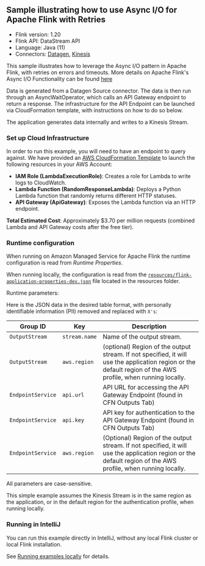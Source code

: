 ## Sample illustrating how to use Async I/O for Apache Flink with Retries
* Flink version: 1.20
* Flink API: DataStream API
* Language: Java (11)
* Connectors: [Datagen](https://nightlies.apache.org/flink/flink-docs-master/docs/connectors/datastream/datagen/), [Kinesis](https://nightlies.apache.org/flink/flink-docs-master/docs/connectors/datastream/kinesis/)

This sample illustrates how to leverage the Async I/O pattern in Apache Flink, with retries on errors and timeouts. More details on Apache Flink's Async I/O Functionality can be found [here](https://nightlies.apache.org/flink/flink-docs-master/docs/dev/datastream/operators/asyncio/)

Data is generated from a Datagen Source connector. The data is then run through an AsyncWaitOperator, which calls an API Gateway endpoint to return a response. The infrastructure for the API Endpoint can be launched via CloudFormation template, with instructions on how to do so below.

The application generates data internally and writes to a Kinesis Stream.

### Set up Cloud Infrastructure
In order to run this example, you will need to have an endpoint to query against. We have provided an [AWS CloudFormation Template](src/main/resources/lambda-cloudformation.yaml) to launch the following resources in your AWS Account:
- **IAM Role (LambdaExecutionRole)**: Creates a role for Lambda to write logs to CloudWatch.
- **Lambda Function (RandomResponseLambda)**: Deploys a Python Lambda function that randomly returns different HTTP statuses.
- **API Gateway (ApiGateway)**: Exposes the Lambda function via an HTTP endpoint.

**Total Estimated Cost**: 
Approximately $3.70 per million requests (combined Lambda and API Gateway costs after the free tier).


### Runtime configuration

When running on Amazon Managed Service for Apache Flink the runtime configuration is read from *Runtime Properties*.

When running locally, the configuration is read from the [`resources/flink-application-properties-dev.json`](src/main/resources/flink-application-properties-dev.json) file located in the resources folder.


Runtime parameters:

Here is the JSON data in the desired table format, with personally identifiable information (PII) removed and replaced with `X's`:

| Group ID          | Key           | Description                                                                                                                                                  |
|-------------------|---------------|--------------------------------------------------------------------------------------------------------------------------------------------------------------|
| `OutputStream`    | `stream.name` | Name of the output stream.                                                                                                                                   |
| `OutputStream`    | `aws.region`  | (optional) Region of the output stream. If not specified, it will use the application region or the default region of the AWS profile, when running locally. |
| `EndpointService` | `api.url`     | API URL for accessing the API Gateway Endpoint (found in CFN Outputs Tab)                                                                                    |
| `EndpointService` | `api.key`     | API key for authentication to the API Gateway Endpoint (found in CFN Outputs Tab)                                                                            |
| `EndpointService` | `aws.region`  | (Optional) Region of the output stream. If not specified, it will use the application region or the default region of the AWS profile, when running locally. | 

All parameters are case-sensitive.

This simple example assumes the Kinesis Stream is in the same region as the application, or in the default region for the authentication profile, when running locally.


### Running in IntelliJ

You can run this example directly in IntelliJ, without any local Flink cluster or local Flink installation.

See [Running examples locally](../running-examples-locally.md) for details.